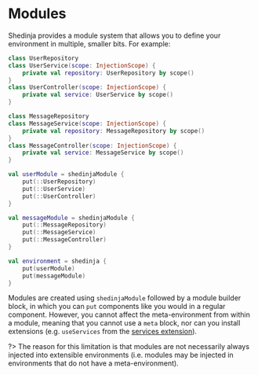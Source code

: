 # Modules

Shedinja provides a module system that allows you to define your environment in multiple, smaller bits. For example:

```kotlin
class UserRepository
class UserService(scope: InjectionScope) {
    private val repository: UserRepository by scope()
}
class UserController(scope: InjectionScope) {
    private val service: UserService by scope()
}

class MessageRepository
class MessageService(scope: InjectionScope) {
    private val repository: MessageRepository by scope()
}
class MessageController(scope: InjectionScope) {
    private val service: MessageService by scope()
}

val userModule = shedinjaModule {
    put(::UserRepository)
    put(::UserService)
    put(::UserController)
}

val messageModule = shedinjaModule {
    put(::MessageRepository)
    put(::MessageService)
    put(::MessageController)
}

val environment = shedinja {
    put(userModule)
    put(messageModule)
}
```

Modules are created using `shedinjaModule` followed by a module builder block, in which you can `put` components like you would in a regular component. However, you cannot affect the meta-environment from within a module, meaning that you cannot use a `meta` block, nor can you install extensions (e.g. `useServices` from the [services extension](/extensions/Services.md)).

?> The reason for this limitation is that modules are not necessarily always injected into extensible environments (i.e. modules may be injected in environments that do not have a meta-environment).
